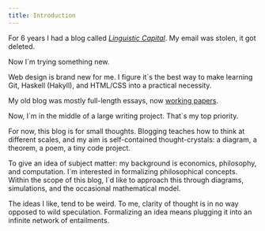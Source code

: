 ```yaml
---
title: Introduction
---
```


For 6 years I had a blog called [*Linguistic Capital*](http://web.archive.org/web/20170901000000*/linguisticcapital.wordpress.com). My email was stolen, it got deleted.

Now I\`m trying something new.

Web design is brand new for me. I figure it\`s the best way to make learning Git, Haskell (Hakyll), and HTML/CSS into a practical necessity.

My old blog was mostly full-length essays, now [working papers](https://github.com/gjoncas/Working-Papers).

Now, I\`m in the middle of a large writing project. That\`s my top priority.

For now, this blog is for small thoughts. Blogging teaches how to think at different scales, and my aim is self-contained thought-crystals: a diagram, a theorem, a poem, a tiny code project.

To give an idea of subject matter: my background is economics, philosophy, and computation. I\`m interested in formalizing philosophical concepts. Within the scope of this blog, I\`d like to approach this through diagrams, simulations, and the occasional mathematical model.

The ideas I like, tend to be weird. To me, clarity of thought is in no way opposed to wild speculation. Formalizing an idea means plugging it into an infinite network of entailments.
